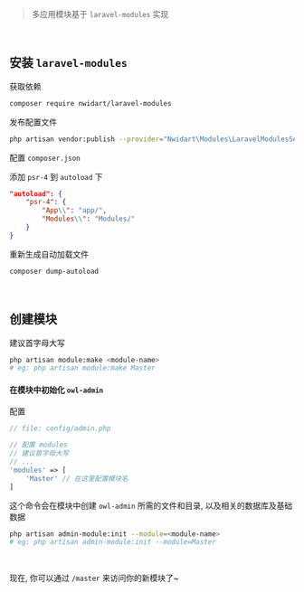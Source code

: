 > 多应用模块基于 `laravel-modules` 实现

<br>

## 安装 `laravel-modules`

获取依赖
```bash
composer require nwidart/laravel-modules
```

发布配置文件
```bash
php artisan vendor:publish --provider="Nwidart\Modules\LaravelModulesServiceProvider"
```

配置 `composer.json`

添加 `psr-4` 到 `autoload` 下
```json
"autoload": {
    "psr-4": {
        "App\\": "app/",
        "Modules\\": "Modules/"
    }
}
```

重新生成自动加载文件
```bash
composer dump-autoload
```

<br>

## 创建模块

建议首字母大写
```bash
php artisan module:make <module-name>
# eg: php artisan module:make Master
```

#### 在模块中初始化 `owl-admin`

配置
```php
// file: config/admin.php

// 配置 modules
// 建议首字母大写
// ...
'modules' => [
    'Master' // 在这里配置模块名
]
```

这个命令会在模块中创建 `owl-admin` 所需的文件和目录, 以及相关的数据库及基础数据
```bash
php artisan admin-module:init --module=<module-name>
# eg: php artisan admin-module:init --module=Master
```

<br>

现在, 你可以通过 `/master` 来访问你的新模块了~

